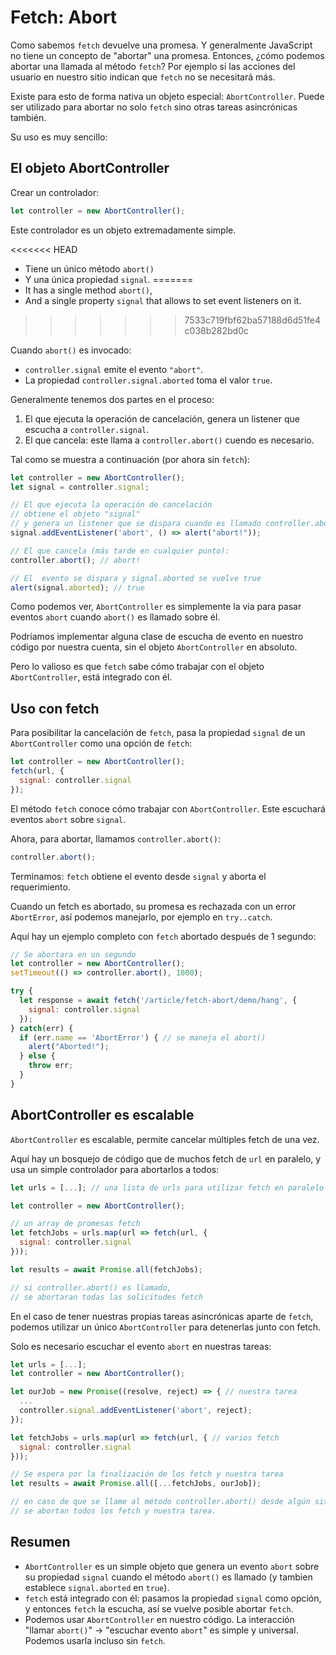 
# Fetch: Abort

Como sabemos `fetch` devuelve una promesa. Y generalmente JavaScript no tiene un concepto de "abortar" una promesa. Entonces, ¿cómo podemos abortar una llamada al método `fetch`? Por ejemplo si las acciones del usuario en nuestro sitio indican que `fetch` no se necesitará más.

Existe para esto de forma nativa un objeto especial: `AbortController`. Puede ser utilizado para abortar no solo `fetch` sino otras tareas asincrónicas también.

Su uso es muy sencillo:

## El objeto AbortController

Crear un controlador:

```js
let controller = new AbortController();
```

Este controlador es un objeto extremadamente simple.

<<<<<<< HEAD
- Tiene un único método `abort()`
- Y una única propiedad `signal`.
=======
- It has a single method `abort()`,
- And a single property `signal` that allows to set event listeners on it.
>>>>>>> 7533c719fbf62ba57188d6d51fe4c038b282bd0c

Cuando `abort()` es invocado:
- `controller.signal` emite el evento `"abort"`.
- La propiedad `controller.signal.aborted` toma el valor `true`.

Generalmente tenemos dos partes en el proceso: 
1. El que ejecuta la operación de cancelación, genera un listener que escucha a `controller.signal`.
2. El que cancela: este llama a `controller.abort()` cuendo es necesario.

Tal como se muestra a continuación (por ahora sin `fetch`):

```js run
let controller = new AbortController();
let signal = controller.signal;

// El que ejecuta la operación de cancelación 
// obtiene el objeto "signal"
// y genera un listener que se dispara cuando es llamado controller.abort()
signal.addEventListener('abort', () => alert("abort!"));

// El que cancela (más tarde en cualquier punto):
controller.abort(); // abort!

// El  evento se dispara y signal.aborted se vuelve true
alert(signal.aborted); // true
```

Como podemos ver, `AbortController` es simplemente la via para pasar eventos `abort` cuando `abort()` es llamado sobre él.

Podríamos implementar alguna clase de escucha de evento en nuestro código por nuestra cuenta, sin el objeto `AbortController` en absoluto.

Pero lo valioso es que `fetch` sabe cómo trabajar con el objeto `AbortController`, está integrado con él. 

## Uso con fetch

Para posibilitar la cancelación de `fetch`, pasa la propiedad `signal` de un `AbortController` como una opción de `fetch`:

```js
let controller = new AbortController();
fetch(url, {
  signal: controller.signal
});
```

El método `fetch` conoce cómo trabajar con `AbortController`. Este escuchará eventos `abort` sobre `signal`.

Ahora, para abortar, llamamos `controller.abort()`:

```js
controller.abort();
```

Terminamos: `fetch` obtiene el evento desde `signal` y aborta el requerimiento.

Cuando un fetch es abortado, su promesa es rechazada con un error `AbortError`, así podemos manejarlo, por ejemplo en `try..catch`.

Aquí hay un ejemplo completo con `fetch` abortado después de 1 segundo:

```js run async
// Se abortara en un segundo
let controller = new AbortController();
setTimeout(() => controller.abort(), 1000);

try {
  let response = await fetch('/article/fetch-abort/demo/hang', {
    signal: controller.signal
  });
} catch(err) {
  if (err.name == 'AbortError') { // se maneja el abort()
    alert("Aborted!");
  } else {
    throw err;
  }
}
```

## AbortController es escalable

`AbortController` es escalable, permite cancelar múltiples fetch de una vez.

Aquí hay un bosquejo de código que de muchos fetch de `url` en paralelo, y usa un simple controlador para abortarlos a todos:

```js
let urls = [...]; // una lista de urls para utilizar fetch en paralelo

let controller = new AbortController();

// un array de promesas fetch
let fetchJobs = urls.map(url => fetch(url, {
  signal: controller.signal
}));

let results = await Promise.all(fetchJobs);

// si controller.abort() es llamado,
// se abortaran todas las solicitudes fetch
```

En el caso de tener nuestras propias tareas asincrónicas aparte de `fetch`, podemos utilizar un único `AbortController` para detenerlas junto con fetch.

Solo es necesario escuchar el evento `abort` en nuestras tareas:

```js
let urls = [...];
let controller = new AbortController();

let ourJob = new Promise((resolve, reject) => { // nuestra tarea
  ...
  controller.signal.addEventListener('abort', reject);
});

let fetchJobs = urls.map(url => fetch(url, { // varios fetch
  signal: controller.signal
}));

// Se espera por la finalización de los fetch y nuestra tarea
let results = await Promise.all([...fetchJobs, ourJob]);

// en caso de que se llame al método controller.abort() desde algún sitio,
// se abortan todos los fetch y nuestra tarea.
```

## Resumen

- `AbortController` es un simple objeto que genera un evento `abort` sobre su propiedad `signal` cuando el método `abort()` es llamado (y tambien establece `signal.aborted` en `true`).
- `fetch` está integrado con él: pasamos la propiedad `signal` como opción, y entonces `fetch` la escucha, así se vuelve posible abortar `fetch`.
- Podemos usar `AbortController` en nuestro código. La interacción "llamar `abort()`" -> "escuchar evento `abort`" es simple y universal. Podemos usarla incluso sin `fetch`.
